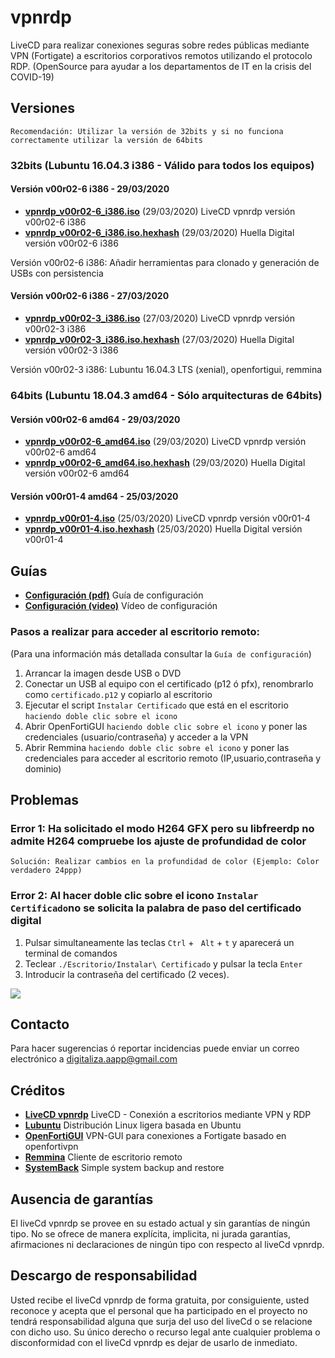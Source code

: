# vpnrdp
LiveCD para realizar conexiones seguras sobre redes públicas mediante VPN (Fortigate) a escritorios corporativos remotos utilizando el protocolo RDP.
(OpenSource para ayudar a los departamentos de IT en la crisis del COVID-19)

## Versiones

   `Recomendación: Utilizar la versión de 32bits y si no funciona correctamente utilizar la versión de 64bits`

### 32bits (Lubuntu 16.04.3 i386 - Válido para todos los equipos)

#### Versión v00r02-6 i386 - 29/03/2020

- [**vpnrdp_v00r02-6_i386.iso**](https://drive.google.com/file/d/1TyIt6fGtcpXcdhK3ixamQJc-uYBFD57C/view?usp=sharing) (29/03/2020) LiveCD vpnrdp versión v00r02-6 i386 
- [**vpnrdp_v00r02-6_i386.iso.hexhash**](https://github.com/digitaliza-aapp/vpnrdp/blob/master/vpnrdp_v00r02-6_i386.iso.hexhash?raw=yes) (29/03/2020) Huella Digital versión v00r02-6 i386  

 Versión v00r02-6 i386: Añadir herramientas para clonado y generación de USBs con persistencia
 
#### Versión v00r02-6 i386 - 27/03/2020

- [**vpnrdp_v00r02-3_i386.iso**](https://drive.google.com/file/d/1TyIt6fGtcpXcdhK3ixamQJc-uYBFD57C/view?usp=sharing) (27/03/2020) LiveCD vpnrdp versión v00r02-3 i386 
- [**vpnrdp_v00r02-3_i386.iso.hexhash**](https://github.com/digitaliza-aapp/vpnrdp/blob/master/vpnrdp_v00r02-3_i386.iso.hexhash?raw=yes) (27/03/2020) Huella Digital versión v00r02-3 i386

 Versión v00r02-3 i386: Lubuntu 16.04.3 LTS (xenial), openfortigui, remmina 
 
### 64bits (Lubuntu 18.04.3 amd64 - Sólo arquitecturas de 64bits)

#### Versión v00r02-6 amd64 - 29/03/2020

- [**vpnrdp_v00r02-6_amd64.iso**](https://drive.google.com/file/d/12cgE48wigek6FlLeAirsdYNDQVIDn90O/view?usp=sharing) (29/03/2020) LiveCD vpnrdp versión v00r02-6 amd64 
- [**vpnrdp_v00r02-6_amd64.iso.hexhash**](https://github.com/digitaliza-aapp/vpnrdp/blob/master/vpnrdp_v00r02-6_amd64.iso.hexhash?raw=yes) (29/03/2020) Huella Digital versión v00r02-6 amd64

#### Versión v00r01-4 amd64 - 25/03/2020

- [**vpnrdp_v00r01-4.iso**](https://drive.google.com/file/d/1z0506MWcTTR3q_-n0unegmEgEsfdGXc2/view?usp=sharing) (25/03/2020) LiveCD vpnrdp versión v00r01-4
- [**vpnrdp_v00r01-4.iso.hexhash**](https://github.com/digitaliza-aapp/vpnrdp/blob/master/vpnrdp_v00r01-4.iso.hexhash?raw=yes) (25/03/2020) Huella Digital versión v00r01-4

## Guías

- [**Configuración (pdf)**](https://github.com/digitaliza-aapp/vpnrdp/blob/master/vpnrdp_v00r02-3.pdf?raw=yes) Guía de configuración
- [**Configuración (video)**](https://github.com/digitaliza-aapp/vpnrdp/blob/master/VPNRDP.webm?raw=yes) Vídeo de configuración

### Pasos a realizar para acceder al escritorio remoto:

 (Para una información más detallada consultar la `Guía de configuración`)
 
  1. Arrancar la imagen desde USB o DVD
  2. Conectar un USB al equipo con el certificado (p12 ó pfx), renombrarlo como `certificado.p12` y copiarlo al escritorio
  3. Ejecutar el script `Instalar Certificado` que está en el escritorio `haciendo doble clic sobre el icono`
  4. Abrir OpenFortiGUI `haciendo doble clic sobre el icono` y poner las credenciales (usuario/contraseña) y acceder a la VPN
  5. Abrir Remmina `haciendo doble clic sobre el icono` y poner las credenciales para acceder al escritorio remoto (IP,usuario,contraseña y dominio)


## Problemas

### Error 1: Ha solicitado el modo H264 GFX pero su libfreerdp no admite H264 compruebe los ajuste de profundidad de color
  ```Solución: Realizar cambios en la profundidad de color (Ejemplo: Color verdadero 24ppp)```

### Error 2: Al hacer doble clic sobre el icono `Instalar Certificado`no se solicita la palabra de paso del certificado digital

  1. Pulsar simultaneamente las teclas `Ctrl` + ` Alt` + `t` y aparecerá un terminal de comandos
  2. Teclear `./Escritorio/Instalar\ Certificado` y pulsar la tecla `Enter`
  3. Introducir la contraseña del certificado (2 veces).
  
  ![](imagenes/Terminal_Instalar_Certificado_01.png)

## Contacto

Para hacer sugerencias ó reportar incidencias puede enviar un correo electrónico a digitaliza.aapp@gmail.com  

## Créditos

- [**LiveCD vpnrdp**](https://github.com/digitaliza-aapp/vpnrdp/blob/master/README.md) LiveCD - Conexión a escritorios mediante VPN y RDP
- [**Lubuntu**](https://lubuntu.net/)	Distribución Linux ligera basada en Ubuntu
- [**OpenFortiGUI**](https://github.com/theinvisible/openfortigui) VPN-GUI para conexiones a Fortigate basado en
openfortivpn
- [**Remmina**](https://remmina.org/)	Cliente de escritorio remoto
- [**SystemBack**](https://sourceforge.net/projects/systemback/) Simple system backup and restore	

## Ausencia de garantías

El liveCd vpnrdp se provee en su estado actual y sin garantías de ningún tipo. No se ofrece de manera explícita, implicita, ni jurada garantías, afirmaciones ni declaraciones de ningún tipo con respecto al liveCd vpnrdp.

## Descargo de responsabilidad

Usted recibe el liveCd vpnrdp de forma gratuita, por consiguiente, usted reconoce y acepta que el personal que ha participado en el proyecto no tendrá responsabilidad alguna que surja del uso del liveCd o se relacione con dicho uso. Su único derecho o recurso legal ante cualquier problema o disconformidad con el liveCd vpnrdp es dejar de usarlo de inmediato. 
